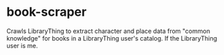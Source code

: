 book-scraper
============

Crawls LibraryThing to extract character and place data from "common knowledge" for books in a LibraryThing user's catalog. If the LibraryThing user is me.
